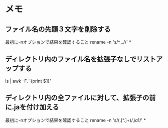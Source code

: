 # メモ

## ファイル名の先頭３文字を削除する

最初に-nオプションで結果を確認すること
rename -n 's/^...//' *


## ディレクトリ内のファイル名を拡張子なしでリストアップする

ls | awk -F. '{print $1}'


## ディレクトリ内の全ファイルに対して、拡張子の前に.jaを付け加える

最初に-nオプションで結果を確認すること
rename -n 's/(\.[^.]+)$/.ja$1/' *

